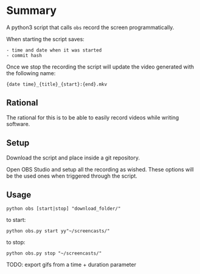 # Summary

A python3 script that calls `obs` record the screen programmatically.

When starting the script saves:

    - time and date when it was started
    - commit hash
    
Once we stop the recording the script will update the video generated with the following name:

    {date time}_{title}_{start}:{end}.mkv
    
## Rational
The rational for this is to be able to easily record videos while writing software.

## Setup
Download the script and place inside a git repository.

Open OBS Studio and setup all the recording as wished. These options will be the used ones when triggered through the script.
  
## Usage
```
python obs [start|stop] "download_folder/"
```

to start:
```
python obs.py start yy"~/screencasts/"
```
    
to stop:
```
python obs.py stop "~/screencasts/"
```


TODO: export gifs from a time + duration parameter
